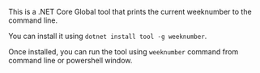 This is a .NET Core Global tool that prints the current weeknumber to the command line.  

You can install it using `dotnet install tool -g weeknumber`.  

Once installed, you can run the tool using  `weeknumber` command from command line or powershell window.
